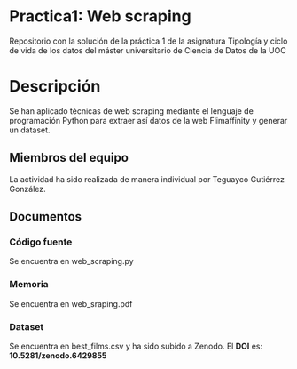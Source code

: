 # Practica1: Web scraping

Repositorio con la solución de la práctica 1 de la asignatura Tipología y ciclo de vida de los datos del máster universitario de Ciencia de Datos de la UOC

# Descripción
Se han aplicado técnicas de web scraping mediante el lenguaje de programación Python para extraer así datos de la web Flimaffinity y generar un dataset.

## Miembros del equipo

La actividad ha sido realizada de manera individual por Teguayco Gutiérrez González.

## Documentos

### Código fuente
  Se encuentra en web_scraping.py
### Memoria
  Se encuentra en web_sraping.pdf
### Dataset
  Se encuentra en best_films.csv y ha sido subido a Zenodo. El **DOI** es: **10.5281/zenodo.6429855**
